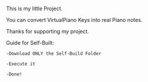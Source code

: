 This is my little  Project.

You can convert VirtualPiano Keys into real Piano notes.

Thanks for supporting my project.

Guide for Self-Built:
 
    -Download ONLY the Self-Build Folder
 
    -Execute it
 
    -Done!
